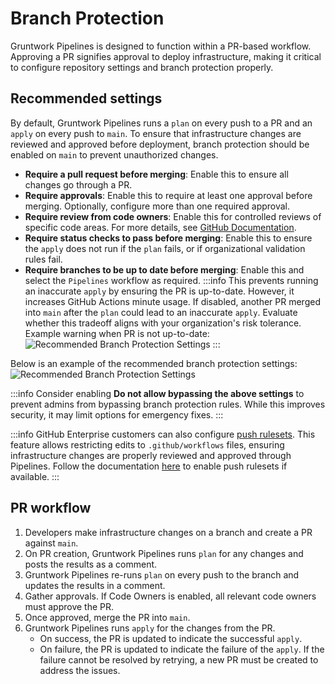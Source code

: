 # Branch Protection

Gruntwork Pipelines is designed to function within a PR-based workflow. Approving a PR signifies approval to deploy infrastructure, making it critical to configure repository settings and branch protection properly.

## Recommended settings

By default, Gruntwork Pipelines runs a `plan` on every push to a PR and an `apply` on every push to `main`. To ensure that infrastructure changes are reviewed and approved before deployment, branch protection should be enabled on `main` to prevent unauthorized changes.

- **Require a pull request before merging**: Enable this to ensure all changes go through a PR.
- **Require approvals**: Enable this to require at least one approval before merging. Optionally, configure more than one required approval.
- **Require review from code owners**: Enable this for controlled reviews of specific code areas. For more details, see [GitHub Documentation](https://docs.github.com/en/repositories/managing-your-repositorys-settings-and-features/customizing-your-repository/about-code-owners).
- **Require status checks to pass before merging**: Enable this to ensure the `apply` does not run if the `plan` fails, or if organizational validation rules fail.
- **Require branches to be up to date before merging**: Enable this and select the `Pipelines` workflow as required.
  :::info
    This prevents running an inaccurate `apply` by ensuring the PR is up-to-date. However, it increases GitHub Actions minute usage. If disabled, another PR merged into `main` after the `plan` could lead to an inaccurate `apply`. Evaluate whether this tradeoff aligns with your organization's risk tolerance.
    Example warning when PR is not up-to-date:
    ![Recommended Branch Protection Settings](/img/pipelines/pr-sync.png)
  :::

Below is an example of the recommended branch protection settings:
![Recommended Branch Protection Settings](/img/pipelines/repo-settings.png)

:::info
  Consider enabling **Do not allow bypassing the above settings** to prevent admins from bypassing branch protection rules. While this improves security, it may limit options for emergency fixes.
:::

:::info
  GitHub Enterprise customers can also configure [push rulesets](https://docs.github.com/en/enterprise-cloud@latest/repositories/configuring-branches-and-merges-in-your-repository/managing-rulesets/about-rulesets#push-rulesets). This feature allows restricting edits to `.github/workflows` files, ensuring infrastructure changes are properly reviewed and approved through Pipelines. Follow the documentation [here](https://docs.github.com/en/enterprise-cloud@latest/repositories/configuring-branches-and-merges-in-your-repository/managing-rulesets/creating-rulesets-for-a-repository#creating-a-push-ruleset) to enable push rulesets if available.
:::


## PR workflow

1. Developers make infrastructure changes on a branch and create a PR against `main`.
2. On PR creation, Gruntwork Pipelines runs `plan` for any changes and posts the results as a comment.
3. Gruntwork Pipelines re-runs `plan` on every push to the branch and updates the results in a comment.
4. Gather approvals. If Code Owners is enabled, all relevant code owners must approve the PR.
5. Once approved, merge the PR into `main`.
6. Gruntwork Pipelines runs `apply` for the changes from the PR.
   - On success, the PR is updated to indicate the successful `apply`.
   - On failure, the PR is updated to indicate the failure of the `apply`. If the failure cannot be resolved by retrying, a new PR must be created to address the issues.
